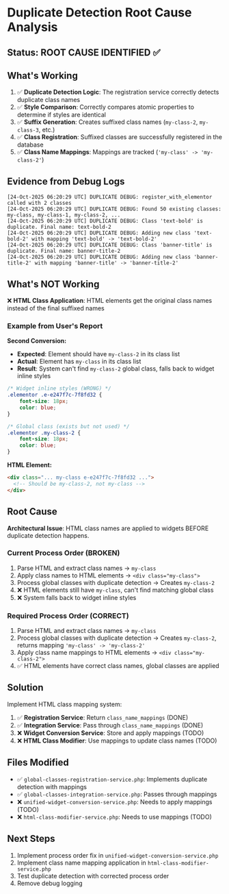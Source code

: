 # Duplicate Detection Root Cause Analysis

## Status: ROOT CAUSE IDENTIFIED ✅

## What's Working

1. ✅ **Duplicate Detection Logic**: The registration service correctly detects duplicate class names
2. ✅ **Style Comparison**: Correctly compares atomic properties to determine if styles are identical
3. ✅ **Suffix Generation**: Creates suffixed class names (`my-class-2`, `my-class-3`, etc.)
4. ✅ **Class Registration**: Suffixed classes are successfully registered in the database
5. ✅ **Class Name Mappings**: Mappings are tracked (`'my-class' -> 'my-class-2'`)

## Evidence from Debug Logs

```
[24-Oct-2025 06:20:29 UTC] DUPLICATE DEBUG: register_with_elementor called with 2 classes
[24-Oct-2025 06:20:29 UTC] DUPLICATE DEBUG: Found 50 existing classes: my-class, my-class-1, my-class-2, ...
[24-Oct-2025 06:20:29 UTC] DUPLICATE DEBUG: Class 'text-bold' is duplicate. Final name: text-bold-2
[24-Oct-2025 06:20:29 UTC] DUPLICATE DEBUG: Adding new class 'text-bold-2' with mapping 'text-bold' -> 'text-bold-2'
[24-Oct-2025 06:20:29 UTC] DUPLICATE DEBUG: Class 'banner-title' is duplicate. Final name: banner-title-2
[24-Oct-2025 06:20:29 UTC] DUPLICATE DEBUG: Adding new class 'banner-title-2' with mapping 'banner-title' -> 'banner-title-2'
```

## What's NOT Working

❌ **HTML Class Application**: HTML elements get the original class names instead of the final suffixed names

### Example from User's Report

**Second Conversion:**
- **Expected**: Element should have `my-class-2` in its class list
- **Actual**: Element has `my-class` in its class list
- **Result**: System can't find `my-class-2` global class, falls back to widget inline styles

```css
/* Widget inline styles (WRONG) */
.elementor .e-e247f7c-7f8fd32 {
    font-size: 18px;
    color: blue;
}

/* Global class (exists but not used) */
.elementor .my-class-2 {
    font-size: 18px;
    color: blue;
}
```

**HTML Element:**
```html
<div class="... my-class e-e247f7c-7f8fd32 ...">
  <!-- Should be my-class-2, not my-class -->
</div>
```

## Root Cause

**Architectural Issue**: HTML class names are applied to widgets BEFORE duplicate detection happens.

### Current Process Order (BROKEN)

1. Parse HTML and extract class names → `my-class`
2. Apply class names to HTML elements → `<div class="my-class">`
3. Process global classes with duplicate detection → Creates `my-class-2`
4. ❌ HTML elements still have `my-class`, can't find matching global class
5. ❌ System falls back to widget inline styles

### Required Process Order (CORRECT)

1. Parse HTML and extract class names → `my-class`
2. Process global classes with duplicate detection → Creates `my-class-2`, returns mapping `'my-class' -> 'my-class-2'`
3. Apply class name mappings to HTML elements → `<div class="my-class-2">`
4. ✅ HTML elements have correct class names, global classes are applied

## Solution

Implement HTML class mapping system:

1. ✅ **Registration Service**: Return `class_name_mappings` (DONE)
2. ✅ **Integration Service**: Pass through `class_name_mappings` (DONE)
3. ❌ **Widget Conversion Service**: Store and apply mappings (TODO)
4. ❌ **HTML Class Modifier**: Use mappings to update class names (TODO)

## Files Modified

- ✅ `global-classes-registration-service.php`: Implements duplicate detection with mappings
- ✅ `global-classes-integration-service.php`: Passes through mappings
- ❌ `unified-widget-conversion-service.php`: Needs to apply mappings (TODO)
- ❌ `html-class-modifier-service.php`: Needs to use mappings (TODO)

## Next Steps

1. Implement process order fix in `unified-widget-conversion-service.php`
2. Implement class name mapping application in `html-class-modifier-service.php`
3. Test duplicate detection with corrected process order
4. Remove debug logging

